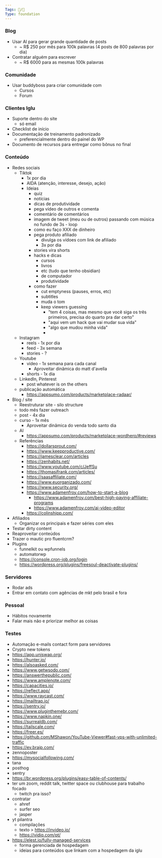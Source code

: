 ```yaml
---
Tags: 🐧/🌿
Type: foundation
---
```


### Blog
- Usar AI para gerar grande quantidade de posts
	- ~ R$ 250 por mês para 100k palavras (4 posts de 800 palavras por dia)
- Contratar alguém para escrever
	- ~ R$ 6000 para as mesmas 100k palavras

### Comunidade
- Usar buddyboss para criar comunidade com
	- Cursos
	- Forum


### Clientes Iglu
- Suporte dentro do site
	- só email
- Checklist de início
- Documentação de treinamento padronizado
	- preferencialmente dentro do painel do WP
- Documento de recursos para entregar como bônus no final

### Conteúdo
- Redes sociais
	- Tiktok
		- 1x por dia
		- AIDA (atenção, interesse, desejo, ação)
		- Ideias
			- quiz
			- notícias
			- dicas de produtividade
			- pega vídeo de outros e comenta
			- comentário de comentários
			- imagem de tweet (meu ou de outros) passando com música no fundo de 3s - loop
			- como eu faço XXX de dinheiro
			- pega produto afiliado
				- divulga os vídoes com link de afiliado
				- 3x por dia
			- stories vira shorts
			- hacks e dicas
				- cursos
				- livros
				- etc (tudo que tenho obsidian)
				- de computador
				- produtividade 
			- como fazer
				- cut emptyness (pauses, erros, etc)
				- subtitles
				- muda o tom
				- keep viewers guessing
					- "tem 4 coisas, mas mesmo que você siga os três primeiros, precisa do quarto pra dar certo"
					- "aqui vem um hack que vai mudar sua vida"
					- "algo que mudou minha vida"
					- 
	- Instagram
		- reels - 1x por dia
		- feed - 3x semana
		- stories - ?
	- Youtube
		- vídeo - 1x semana para cada canal
			- Aproveitar dinâmica do matt d'avella
		- shorts - 1x dia
	- LinkedIn, Pinterest
		- post whatever is on the others
	- publicação automática
		- https://appsumo.com/products/marketplace-radaar/
- Blog / site
	- Reestruturar site - silo structure
	- todo mês fazer outreach
	- post - 4x dia
	- curso - 1x mês
		- Aproveitar dinâmica do venda todo santo dia
	- AI
		- https://appsumo.com/products/marketplace-wordhero/#reviews
	- Referências
		- https://dollarsprout.com/
		- https://www.keepproductive.com/
		- https://jamesclear.com/articles
		- https://zenhabits.net/
		- https://www.youtube.com/c/JeffSu
		- https://thomasjfrank.com/articles/
		- https://saasaffiliate.com/
		- https://www.euorganizado.com/
		- https://www.security.org/
		- https://www.adamenfroy.com/how-to-start-a-blog
			- https://www.adamenfroy.com/best-high-paying-affiliate-programs
			- https://www.adamenfroy.com/ai-video-editor
		- https://colinshipp.com/
- Afiliados
	- Organizar os principais e fazer séries com eles
- Testar dirty content
- Reaproveitar conteúdos
- Trazer o mautic pro fluentcrm?
- Plugins
	- funnelkit ou wpfunnels
	- automatorwp
	- https://console.cron-job.org/login
	- https://wordpress.org/plugins/freesoul-deactivate-plugins/

### Servidores
- Rodar ads
- Entrar em contato com agências de mkt pelo brasil e fora

### Pessoal
- Hábitos novamente
- Falar mais não e priorizar melhor as coisas

### Testes
- Automação e-mails contact form para servidores
- Crypto new tokens
- https://app.uniswap.org/
- https://hunter.io/
- https://alsoasked.com/
- https://www.getwsodo.com/
- https://answerthepublic.com/
- https://www.amplenote.com/
- https://capacities.io/
- https://reflect.app/
- https://www.raycast.com/
- https://mailtrap.io/
- https://sentry.io/
- https://www.pluginthemebr.com/
- https://www.napkin.one/
- https://surrealdb.com/
- https://tailscale.com/
- https://freer.es/
- https://github.com/MShawon/YouTube-Viewer#fast-vps-with-unlimited-traffic
- https://ev.braip.com/
- zennoposter
- https://mysocialfollowing.com/
- tana
- posthog
- sentry
- https://br.wordpress.org/plugins/easy-table-of-contents/
- ter um zoom, reddit talk, twitter space ou clubhouse para trabalho focado
	- twitch pra isso?
- contratar
	- ahref
	- surfer seo
	- jasper
- yt pilantra
	- compilações
	- texto > https://invideo.io/
	- https://vidiq.com/pt/
- https://elest.io/fully-managed-services
	- forma gerenciada de hospedagem
	- ideias para conteúdos que linkam com a hospedagem da iglu